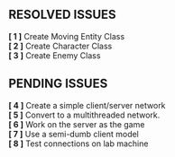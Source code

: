 ## RESOLVED ISSUES ##
**[ 1 ]** Create Moving Entity Class<br>
**[ 2 ]** Create Character Class<br>
**[ 3 ]** Create Enemy Class<br>
## PENDING ISSUES ##
**[ 4 ]** Create a simple client/server network<br>
**[ 5 ]** Convert to a multithreaded network.<br>
**[ 6 ]** Work on the server as the game<br>
**[ 7 ]** Use a semi-dumb client model<br>
**[ 8 ]** Test connections on lab machine<br> 